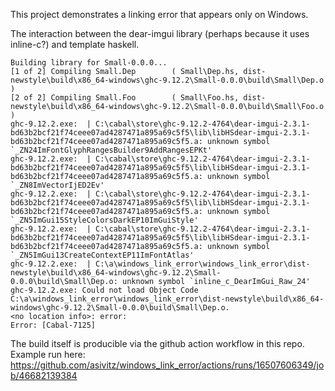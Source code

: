 This project demonstrates a linking error that appears only on Windows.

The interaction between the dear-imgui library (perhaps because it uses inline-c?) and template haskell.

```
Building library for Small-0.0.0...
[1 of 2] Compiling Small.Dep        ( Small\Dep.hs, dist-newstyle\build\x86_64-windows\ghc-9.12.2\Small-0.0.0\build\Small\Dep.o )
[2 of 2] Compiling Small.Foo        ( Small\Foo.hs, dist-newstyle\build\x86_64-windows\ghc-9.12.2\Small-0.0.0\build\Small\Foo.o )
ghc-9.12.2.exe:  | C:\cabal\store\ghc-9.12.2-4764\dear-imgui-2.3.1-bd63b2bcf21f74ceee07ad4287471a895a69c5f5\lib\libHSdear-imgui-2.3.1-bd63b2bcf21f74ceee07ad4287471a895a69c5f5.a: unknown symbol `_ZN24ImFontGlyphRangesBuilder9AddRangesEPKt'
ghc-9.12.2.exe:  | C:\cabal\store\ghc-9.12.2-4764\dear-imgui-2.3.1-bd63b2bcf21f74ceee07ad4287471a895a69c5f5\lib\libHSdear-imgui-2.3.1-bd63b2bcf21f74ceee07ad4287471a895a69c5f5.a: unknown symbol `_ZN8ImVectorIjED2Ev'
ghc-9.12.2.exe:  | C:\cabal\store\ghc-9.12.2-4764\dear-imgui-2.3.1-bd63b2bcf21f74ceee07ad4287471a895a69c5f5\lib\libHSdear-imgui-2.3.1-bd63b2bcf21f74ceee07ad4287471a895a69c5f5.a: unknown symbol `_ZN5ImGui15StyleColorsDarkEP10ImGuiStyle'
ghc-9.12.2.exe:  | C:\cabal\store\ghc-9.12.2-4764\dear-imgui-2.3.1-bd63b2bcf21f74ceee07ad4287471a895a69c5f5\lib\libHSdear-imgui-2.3.1-bd63b2bcf21f74ceee07ad4287471a895a69c5f5.a: unknown symbol `_ZN5ImGui13CreateContextEP11ImFontAtlas'
ghc-9.12.2.exe:  | C:\a\windows_link_error\windows_link_error\dist-newstyle\build\x86_64-windows\ghc-9.12.2\Small-0.0.0\build\Small\Dep.o: unknown symbol `inline_c_DearImGui_Raw_24'
ghc-9.12.2.exe: Could not load Object Code C:\a\windows_link_error\windows_link_error\dist-newstyle\build\x86_64-windows\ghc-9.12.2\Small-0.0.0\build\Small\Dep.o.
<no location info>: error:
Error: [Cabal-7125]
```

The build itself is producible via the github action workflow in this repo. Example run here:
https://github.com/asivitz/windows_link_error/actions/runs/16507606349/job/46682139384
